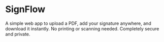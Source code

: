 # SignFlow
A simple web app to upload a PDF, add your signature anywhere, and download it instantly. No printing or scanning needed. Completely secure and private.
